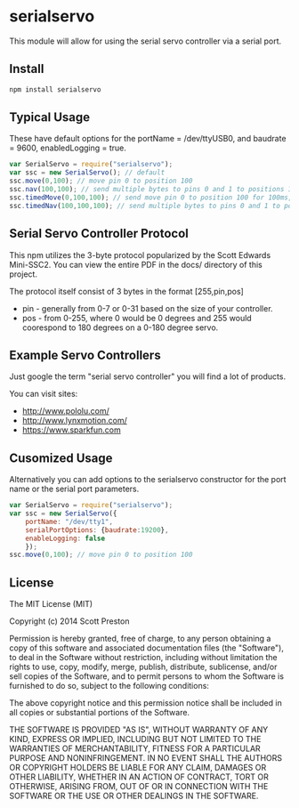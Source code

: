 # serialservo

This module will allow for using the serial servo controller via a serial port.

## Install

```bash
npm install serialservo
```

## Typical Usage

These have default options for the portName = /dev/ttyUSB0, and baudrate = 9600, enabledLogging = true.

```javascript
var SerialServo = require("serialservo");
var ssc = new SerialServo(); // default
ssc.move(0,100); // move pin 0 to position 100
ssc.nav(100,100); // send multiple bytes to pins 0 and 1 to positions 100
ssc.timedMove(0,100,100); // send move pin 0 to position 100 for 100ms, then back to 127
ssc.timedNav(100,100,100); // send multiple bytes to pins 0 and 1 to position 100 for 100ms, then back to 127
```

## Serial Servo Controller Protocol

This npm utilizes the 3-byte protocol popularized by the Scott Edwards Mini-SSC2. You can view the entire PDF in the docs/ directory of this project.

The protocol itself consist of 3 bytes in the format [255,pin,pos]

* pin - generally from 0-7 or 0-31 based on the size of your controller.
* pos - from 0-255, where 0 would be 0 degrees and 255 would coorespond to 180 degrees on a 0-180 degree servo.

## Example Servo Controllers

Just google the term "serial servo controller" you will find a lot of products.

You can visit sites:

* http://www.pololu.com/
* http://www.lynxmotion.com/
* https://www.sparkfun.com

## Cusomized Usage

Alternatively you can add options to the serialservo constructor for the port name or the serial port parameters.

```javascript
var SerialServo = require("serialservo");
var ssc = new SerialServo({
    portName: "/dev/tty1",
    serialPortOptions: {baudrate:19200},
    enableLogging: false
    });
ssc.move(0,100); // move pin 0 to position 100
```

## License

The MIT License (MIT)

Copyright (c) 2014 Scott Preston

Permission is hereby granted, free of charge, to any person obtaining a copy of
this software and associated documentation files (the "Software"), to deal in
the Software without restriction, including without limitation the rights to
use, copy, modify, merge, publish, distribute, sublicense, and/or sell copies of
the Software, and to permit persons to whom the Software is furnished to do so,
subject to the following conditions:

The above copyright notice and this permission notice shall be included in all
copies or substantial portions of the Software.

THE SOFTWARE IS PROVIDED "AS IS", WITHOUT WARRANTY OF ANY KIND, EXPRESS OR
IMPLIED, INCLUDING BUT NOT LIMITED TO THE WARRANTIES OF MERCHANTABILITY, FITNESS
FOR A PARTICULAR PURPOSE AND NONINFRINGEMENT. IN NO EVENT SHALL THE AUTHORS OR
COPYRIGHT HOLDERS BE LIABLE FOR ANY CLAIM, DAMAGES OR OTHER LIABILITY, WHETHER
IN AN ACTION OF CONTRACT, TORT OR OTHERWISE, ARISING FROM, OUT OF OR IN
CONNECTION WITH THE SOFTWARE OR THE USE OR OTHER DEALINGS IN THE SOFTWARE.